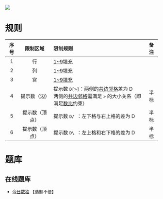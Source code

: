 ![](https://cn.sudoku.today/pic/03/difference/60608_61511.png)

# 规则
| 序号 | 限制区域 | 限制规则 | 备注 |
| :---: | :---: | :--- | :---: |
| 1 | 行 | [1~9填充] | |
| 2 | 列 | [1~9填充] | |
| 3 | 宫 | [1~9填充] | |
| 4 | 提示数（边） | 提示数 `D[>]`：两侧的[共边邻格]差为 D<br/>两侧的[共边邻格]需满足 `>` 的大小关系（即满足[数比]约束） | 半标 |
| 5 | 提示数（顶点） | 提示数 `D/ `：左下格与右上格的差为 D | 半标 |
| 6 | 提示数（顶点） | 提示数 `D\ `：左上格和右下格的差为 D | 半标 |

# 题库

## 在线题库
- [今日数独](https://cn.sudoku.today/g-differences-sudoku/) 【选题不便】

[1~9填充]: ../../../rules.md#1~9填充
[共边邻格]: ../../../rules.md#共边邻格
[数比]: ../../../rules.md#数比
[前X和]: ../../../rules.md#前X和